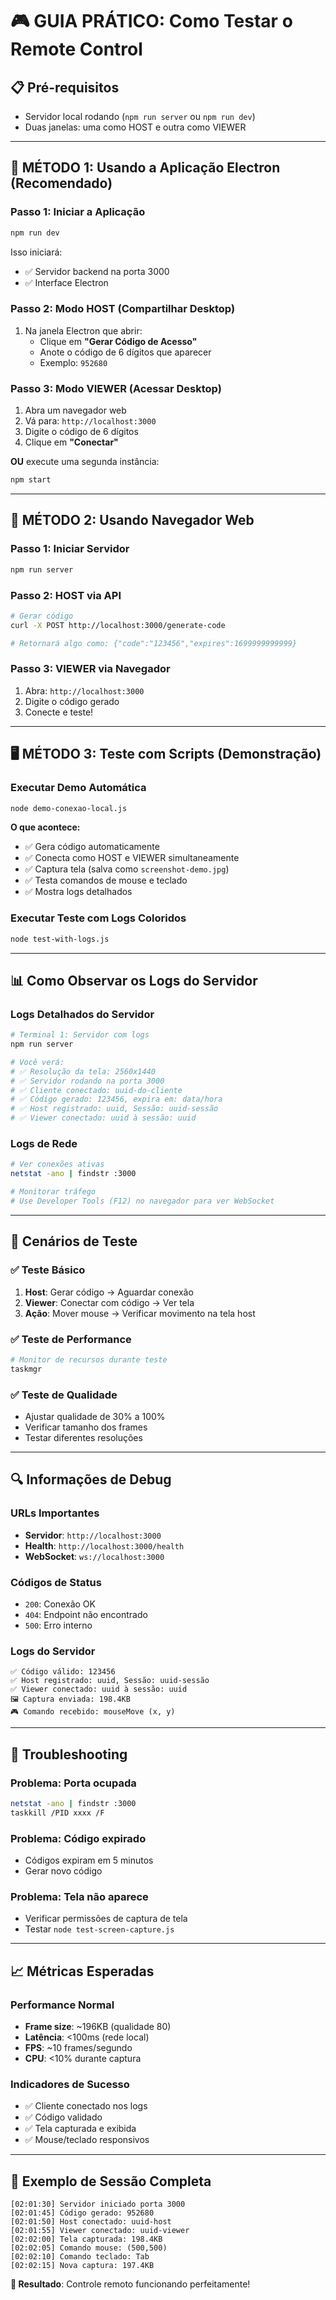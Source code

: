 # 🎮 GUIA PRÁTICO: Como Testar o Remote Control

## 📋 Pré-requisitos
- Servidor local rodando (`npm run server` ou `npm run dev`)
- Duas janelas: uma como HOST e outra como VIEWER

---

## 🚀 MÉTODO 1: Usando a Aplicação Electron (Recomendado)

### Passo 1: Iniciar a Aplicação
```bash
npm run dev
```
Isso iniciará:
- ✅ Servidor backend na porta 3000
- ✅ Interface Electron

### Passo 2: Modo HOST (Compartilhar Desktop)
1. Na janela Electron que abrir:
   - Clique em **"Gerar Código de Acesso"**
   - Anote o código de 6 dígitos que aparecer
   - Exemplo: `952680`

### Passo 3: Modo VIEWER (Acessar Desktop)
1. Abra um navegador web
2. Vá para: `http://localhost:3000`
3. Digite o código de 6 dígitos
4. Clique em **"Conectar"**

**OU** execute uma segunda instância:
```bash
npm start
```

---

## 🚀 MÉTODO 2: Usando Navegador Web

### Passo 1: Iniciar Servidor
```bash
npm run server
```

### Passo 2: HOST via API
```bash
# Gerar código
curl -X POST http://localhost:3000/generate-code

# Retornará algo como: {"code":"123456","expires":1699999999999}
```

### Passo 3: VIEWER via Navegador
1. Abra: `http://localhost:3000`
2. Digite o código gerado
3. Conecte e teste!

---

## 🖥️ MÉTODO 3: Teste com Scripts (Demonstração)

### Executar Demo Automática
```bash
node demo-conexao-local.js
```

**O que acontece:**
- ✅ Gera código automaticamente
- ✅ Conecta como HOST e VIEWER simultaneamente
- ✅ Captura tela (salva como `screenshot-demo.jpg`)
- ✅ Testa comandos de mouse e teclado
- ✅ Mostra logs detalhados

### Executar Teste com Logs Coloridos
```bash
node test-with-logs.js
```

---

## 📊 Como Observar os Logs do Servidor

### Logs Detalhados do Servidor
```bash
# Terminal 1: Servidor com logs
npm run server

# Você verá:
# ✅ Resolução da tela: 2560x1440
# ✅ Servidor rodando na porta 3000
# ✅ Cliente conectado: uuid-do-cliente
# ✅ Código gerado: 123456, expira em: data/hora
# ✅ Host registrado: uuid, Sessão: uuid-sessão
# ✅ Viewer conectado: uuid à sessão: uuid
```

### Logs de Rede
```bash
# Ver conexões ativas
netstat -ano | findstr :3000

# Monitorar tráfego
# Use Developer Tools (F12) no navegador para ver WebSocket
```

---

## 🎯 Cenários de Teste

### ✅ Teste Básico
1. **Host**: Gerar código → Aguardar conexão
2. **Viewer**: Conectar com código → Ver tela
3. **Ação**: Mover mouse → Verificar movimento na tela host

### ✅ Teste de Performance
```bash
# Monitor de recursos durante teste
taskmgr
```

### ✅ Teste de Qualidade
- Ajustar qualidade de 30% a 100%
- Verificar tamanho dos frames
- Testar diferentes resoluções

---

## 🔍 Informações de Debug

### URLs Importantes
- **Servidor**: `http://localhost:3000`
- **Health**: `http://localhost:3000/health`
- **WebSocket**: `ws://localhost:3000`

### Códigos de Status
- `200`: Conexão OK
- `404`: Endpoint não encontrado
- `500`: Erro interno

### Logs do Servidor
```
✅ Código válido: 123456
✅ Host registrado: uuid, Sessão: uuid-sessão  
✅ Viewer conectado: uuid à sessão: uuid
🖼️ Captura enviada: 198.4KB
🎮 Comando recebido: mouseMove (x, y)
```

---

## 🚨 Troubleshooting

### Problema: Porta ocupada
```bash
netstat -ano | findstr :3000
taskkill /PID xxxx /F
```

### Problema: Código expirado
- Códigos expiram em 5 minutos
- Gerar novo código

### Problema: Tela não aparece
- Verificar permissões de captura de tela
- Testar `node test-screen-capture.js`

---

## 📈 Métricas Esperadas

### Performance Normal
- **Frame size**: ~196KB (qualidade 80)
- **Latência**: <100ms (rede local)
- **FPS**: ~10 frames/segundo
- **CPU**: <10% durante captura

### Indicadores de Sucesso
- ✅ Cliente conectado nos logs
- ✅ Código validado
- ✅ Tela capturada e exibida
- ✅ Mouse/teclado responsivos

---

## 🎉 Exemplo de Sessão Completa

```
[02:01:30] Servidor iniciado porta 3000
[02:01:45] Código gerado: 952680
[02:01:50] Host conectado: uuid-host
[02:01:55] Viewer conectado: uuid-viewer
[02:02:00] Tela capturada: 198.4KB
[02:02:05] Comando mouse: (500,500)
[02:02:10] Comando teclado: Tab
[02:02:15] Nova captura: 197.4KB
```

**🎯 Resultado**: Controle remoto funcionando perfeitamente!